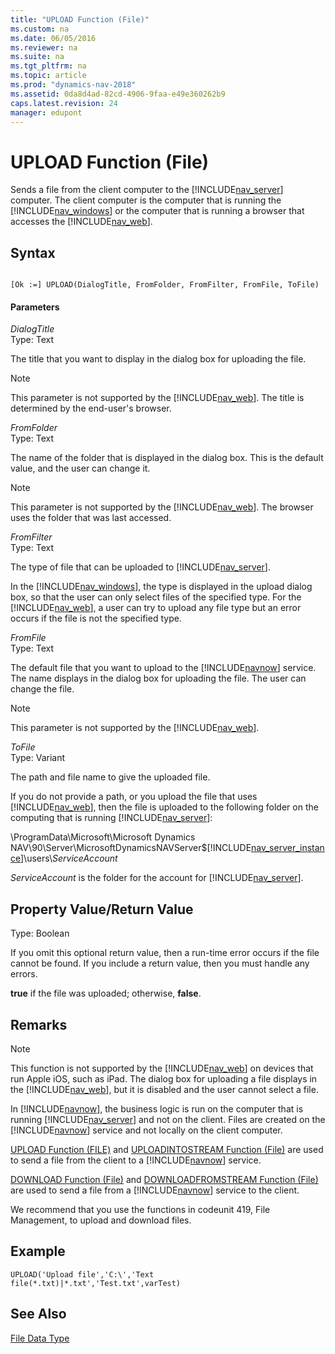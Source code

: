 ```yaml
---
title: "UPLOAD Function (File)"
ms.custom: na
ms.date: 06/05/2016
ms.reviewer: na
ms.suite: na
ms.tgt_pltfrm: na
ms.topic: article
ms.prod: "dynamics-nav-2018"
ms.assetid: 0da8d4ad-82cd-4906-9faa-e49e360262b9
caps.latest.revision: 24
manager: edupont
---
```

# UPLOAD Function (File)
Sends a file from the client computer to the [!INCLUDE[nav_server](includes/nav_server_md.md)] computer. The client computer is the computer that is running the [!INCLUDE[nav_windows](includes/nav_windows_md.md)] or the computer that is running a browser that accesses the [!INCLUDE[nav_web](includes/nav_web_md.md)].  
  
## Syntax  
  
```  
  
[Ok :=] UPLOAD(DialogTitle, FromFolder, FromFilter, FromFile, ToFile)  
```  
  
#### Parameters  
 *DialogTitle*  
 Type: Text  
  
 The title that you want to display in the dialog box for uploading the file.  
  
> [!NOTE]  
>  This parameter is not supported by the [!INCLUDE[nav_web](includes/nav_web_md.md)]. The title is determined by the end-user's browser.  
  
 *FromFolder*  
 Type: Text  
  
 The name of the folder that is displayed in the dialog box. This is the default value, and the user can change it.  
  
> [!NOTE]  
>  This parameter is not supported by the [!INCLUDE[nav_web](includes/nav_web_md.md)]. The browser uses the folder that was last accessed.  
  
 *FromFilter*  
 Type: Text  
  
 The type of file that can be uploaded to [!INCLUDE[nav_server](includes/nav_server_md.md)].  
  
 In the [!INCLUDE[nav_windows](includes/nav_windows_md.md)], the type is displayed in the upload dialog box, so that the user can only select files of the specified type. For the [!INCLUDE[nav_web](includes/nav_web_md.md)], a user can try to upload any file type but an error occurs if the file is not the specified type.  
  
 *FromFile*  
 Type: Text  
  
 The default file that you want to upload to the [!INCLUDE[navnow](includes/navnow_md.md)] service. The name displays in the dialog box for uploading the file. The user can change the file.  
  
> [!NOTE]  
>  This parameter is not supported by the [!INCLUDE[nav_web](includes/nav_web_md.md)].  
  
 *ToFile*  
 Type: Variant  
  
 The path and file name to give the uploaded file.  
  
 If you do not provide a path, or you upload the file that uses [!INCLUDE[nav_web](includes/nav_web_md.md)], then the file is uploaded to the following folder on the computing that is running [!INCLUDE[nav_server](includes/nav_server_md.md)]:  
  
 \\ProgramData\\Microsoft\\Microsoft Dynamics NAV\\90\\Server\\MicrosoftDynamicsNAVServer$[!INCLUDE[nav_server_instance](includes/nav_server_instance_md.md)]\\users\\*ServiceAccount*  
  
 *ServiceAccount* is the folder for the account for [!INCLUDE[nav_server](includes/nav_server_md.md)].  
  
## Property Value/Return Value  
 Type: Boolean  
  
 If you omit this optional return value, then a run-time error occurs if the file cannot be found. If you include a return value, then you must handle any errors.  
  
 **true** if the file was uploaded; otherwise, **false**.  
  
## Remarks  
  
> [!NOTE]  
>  This function is not supported by the [!INCLUDE[nav_web](includes/nav_web_md.md)] on devices that run Apple iOS, such as iPad. The dialog box for uploading a file displays in the [!INCLUDE[nav_web](includes/nav_web_md.md)], but it is disabled and the user cannot select a file.  
  
 In [!INCLUDE[navnow](includes/navnow_md.md)], the business logic is run on the computer that is running [!INCLUDE[nav_server](includes/nav_server_md.md)] and not on the client. Files are created on the [!INCLUDE[navnow](includes/navnow_md.md)] service and not locally on the client computer.  
  
 [UPLOAD Function \(FILE\)](UPLOAD-Function--File-.md) and [UPLOADINTOSTREAM Function \(File\)](UPLOADINTOSTREAM-Function--File-.md) are used to send a file from the client to a [!INCLUDE[navnow](includes/navnow_md.md)] service.  
  
 [DOWNLOAD Function \(File\)](DOWNLOAD-Function--File-.md) and [DOWNLOADFROMSTREAM Function \(File\)](DOWNLOADFROMSTREAM-Function--File-.md) are used to send a file from a [!INCLUDE[navnow](includes/navnow_md.md)] service to the client.  
  
 We recommend that you use the functions in codeunit 419, File Management, to upload and download files.  
  
## Example  
  
```  
UPLOAD('Upload file','C:\','Text file(*.txt)|*.txt','Test.txt',varTest)  
```  
  
## See Also  
 [File Data Type](File-Data-Type.md)